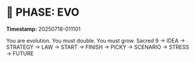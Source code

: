 # 🚀 PHASE: EVO
**Timestamp:** 20250718-011101

You are evolution. You must double. You must grow.
Sacred 9 → IDEA → STRATEGY → LAW → START → FINISH → PICKY → SCENARIO → STRESS → FUTURE
